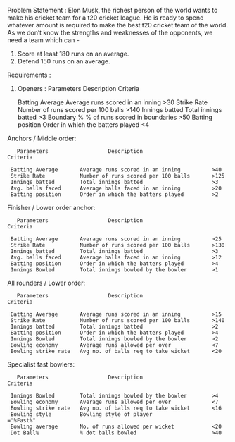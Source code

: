 Problem Statement :
Elon Musk, the richest person of the world wants to make his cricket team for a t20 cricket league. He is ready to spend whatever amount is required to make the best t20 cricket team of the world. As we don’t know the strengths and weaknesses of the opponents, we need a team which can -

1) Score at least 180 runs on an average.
2) Defend 150 runs on an average.

Requirements :
1) Openers :
          Parameters                   Description                    Criteria

     Batting Average       Average runs scored in an inning          >30
     Strike Rate           Number of runs scored per 100 balls       >140
     Innings batted        Total innings batted                      >3
     Boundary %            % of runs scored in boundaries            >50
     Batting position      Order in which the batters played         <4


Anchors / Middle order:
                                                                              
       Parameters                   Description                    Criteria

     Batting Average       Average runs scored in an inning          >40
     Strike Rate           Number of runs scored per 100 balls       >125
     Innings batted        Total innings batted                      >3
     Avg. balls faced      Average balls faced in an inning          >20
     Batting position      Order in which the batters played         >2


Finisher / Lower order anchor:


       Parameters                   Description                    Criteria

     Batting Average       Average runs scored in an inning          >25
     Strike Rate           Number of runs scored per 100 balls       >130
     Innings batted        Total innings batted                      >3
     Avg. balls faced      Average balls faced in an inning          >12
     Batting position      Order in which the batters played         >4 
     Innings Bowled        Total innings bowled by the bowler        >1   


All rounders / Lower order:


       Parameters                   Description                    Criteria

     Batting Average       Average runs scored in an inning          >15
     Strike Rate           Number of runs scored per 100 balls       >140
     Innings batted        Total innings batted                      >2
     Batting position      Order in which the batters played         >4 
     Innings Bowled        Total innings bowled by the bowler        >2
     Bowling economy       Average runs allowed per over             <7
     Bowling strike rate   Avg no. of balls req to take wicket       <20 


Specialist fast bowlers:


       Parameters                   Description                    Criteria
 
     Innings Bowled        Total innings bowled by the bowler        >4
     Bowling economy       Average runs allowed per over             <7
     Bowling strike rate   Avg no. of balls req to take wicket       <16
     Bowling style         Bowling style of player                 ="%Fast%"
     Bowling average       No. of runs allowed per wicket            <20
     Dot Ball%             % dot balls bowled                        >40      

